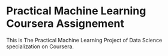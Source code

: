 # Practical Machine Learning Coursera Assignement
This is The Practical Machine Learning Project of Data Science specialization on Coursera.
